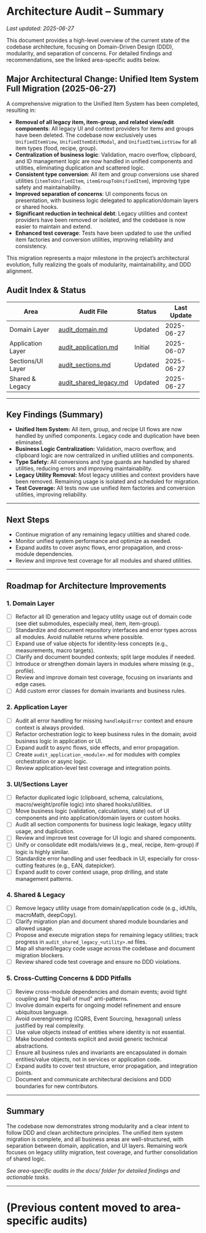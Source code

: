 # Architecture Audit – Summary

_Last updated: 2025-06-27_

This document provides a high-level overview of the current state of the codebase architecture, focusing on Domain-Driven Design (DDD), modularity, and separation of concerns. For detailed findings and recommendations, see the linked area-specific audits below.

## **Major Architectural Change: Unified Item System Full Migration (2025-06-27)**

A comprehensive migration to the Unified Item System has been completed, resulting in:

- **Removal of all legacy item, item-group, and related view/edit components**: All legacy UI and context providers for items and groups have been deleted. The codebase now exclusively uses `UnifiedItemView`, `UnifiedItemEditModal`, and `UnifiedItemListView` for all item types (food, recipe, group).
- **Centralization of business logic**: Validation, macro overflow, clipboard, and ID management logic are now handled in unified components and utilities, eliminating duplication and scattered logic.
- **Consistent type conversion**: All item and group conversions use shared utilities (`itemToUnifiedItem`, `itemGroupToUnifiedItem`), improving type safety and maintainability.
- **Improved separation of concerns**: UI components focus on presentation, with business logic delegated to application/domain layers or shared hooks.
- **Significant reduction in technical debt**: Legacy utilities and context providers have been removed or isolated, and the codebase is now easier to maintain and extend.
- **Enhanced test coverage**: Tests have been updated to use the unified item factories and conversion utilities, improving reliability and consistency.

This migration represents a major milestone in the project’s architectural evolution, fully realizing the goals of modularity, maintainability, and DDD alignment.

## Audit Index & Status
| Area                | Audit File                | Status         | Last Update   |
|---------------------|--------------------------|----------------|--------------|
| Domain Layer        | [audit_domain.md](./audit_domain.md)         | Updated       | 2025-06-27    |
| Application Layer   | [audit_application.md](./audit_application.md) | Initial       | 2025-06-07    |
| Sections/UI Layer   | [audit_sections.md](./audit_sections.md)       | Updated       | 2025-06-27    |
| Shared & Legacy     | [audit_shared_legacy.md](./audit_shared_legacy.md) | Updated       | 2025-06-27    |

---

## Key Findings (Summary)
- **Unified Item System:** All item, group, and recipe UI flows are now handled by unified components. Legacy code and duplication have been eliminated.
- **Business Logic Centralization:** Validation, macro overflow, and clipboard logic are now centralized in unified utilities and components.
- **Type Safety:** All conversions and type guards are handled by shared utilities, reducing errors and improving maintainability.
- **Legacy Utility Removal:** Most legacy utilities and context providers have been removed. Remaining usage is isolated and scheduled for migration.
- **Test Coverage:** All tests now use unified item factories and conversion utilities, improving reliability.

---

## Next Steps
- Continue migration of any remaining legacy utilities and shared code.
- Monitor unified system performance and optimize as needed.
- Expand audits to cover async flows, error propagation, and cross-module dependencies.
- Review and improve test coverage for all modules and shared utilities.

---

## Roadmap for Architecture Improvements

### 1. Domain Layer
- [ ] Refactor all ID generation and legacy utility usage out of domain code (see diet submodules, especially meal, item, item-group).
- [ ] Standardize and document repository interfaces and error types across all modules. Avoid nullable returns where possible.
- [ ] Expand use of value objects for identity-less concepts (e.g., measurements, macro targets).
- [ ] Clarify and document bounded contexts; split large modules if needed.
- [ ] Introduce or strengthen domain layers in modules where missing (e.g., profile).
- [ ] Review and improve domain test coverage, focusing on invariants and edge cases.
- [ ] Add custom error classes for domain invariants and business rules.

### 2. Application Layer
- [ ] Audit all error handling for missing `handleApiError` context and ensure context is always provided.
- [ ] Refactor orchestration logic to keep business rules in the domain; avoid business logic in application or UI.
- [ ] Expand audit to async flows, side effects, and error propagation.
- [ ] Create `audit_application_<module>.md` for modules with complex orchestration or async logic.
- [ ] Review application-level test coverage and integration points.

### 3. UI/Sections Layer
- [ ] Refactor duplicated logic (clipboard, schema, calculations, macro/weight/profile logic) into shared hooks/utilities.
- [ ] Move business logic (validation, calculations, state) out of UI components and into application/domain layers or custom hooks.
- [ ] Audit all section components for business logic leakage, legacy utility usage, and duplication.
- [ ] Review and improve test coverage for UI logic and shared components.
- [ ] Unify or consolidate edit modals/views (e.g., meal, recipe, item-group) if logic is highly similar.
- [ ] Standardize error handling and user feedback in UI, especially for cross-cutting features (e.g., EAN, datepicker).
- [ ] Expand audit to cover context usage, prop drilling, and state management patterns.

### 4. Shared & Legacy
- [ ] Remove legacy utility usage from domain/application code (e.g., idUtils, macroMath, deepCopy).
- [ ] Clarify migration plan and document shared module boundaries and allowed usage.
- [ ] Propose and execute migration steps for remaining legacy utilities; track progress in `audit_shared_legacy_<utility>.md` files.
- [ ] Map all shared/legacy code usage across the codebase and document migration blockers.
- [ ] Review shared code test coverage and ensure no DDD violations.

### 5. Cross-Cutting Concerns & DDD Pitfalls
- [ ] Review cross-module dependencies and domain events; avoid tight coupling and "big ball of mud" anti-patterns.
- [ ] Involve domain experts for ongoing model refinement and ensure ubiquitous language.
- [ ] Avoid overengineering (CQRS, Event Sourcing, hexagonal) unless justified by real complexity.
- [ ] Use value objects instead of entities where identity is not essential.
- [ ] Make bounded contexts explicit and avoid generic technical abstractions.
- [ ] Ensure all business rules and invariants are encapsulated in domain entities/value objects, not in services or application code.
- [ ] Expand audits to cover test structure, error propagation, and integration points.
- [ ] Document and communicate architectural decisions and DDD boundaries for new contributors.

---

## Summary

The codebase now demonstrates strong modularity and a clear intent to follow DDD and clean architecture principles. The unified item system migration is complete, and all business areas are well-structured, with separation between domain, application, and UI layers. Remaining work focuses on legacy utility migration, test coverage, and further consolidation of shared logic.

_See area-specific audits in the docs/ folder for detailed findings and actionable tasks._

---

# (Previous content moved to area-specific audits)
